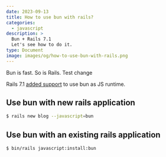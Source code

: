 ```yaml
---
date: 2023-09-13
title: How to use bun with rails?
categories:
  - javascript
description: >
  Bun + Rails 7.1
  Let's see how to do it.
type: Document
image: images/og/how-to-use-bun-with-rails.png
---
```


Bun is fast. So is Rails. Test change

Rails 7.1 [added support](https://github.com/rails/jsbundling-rails/pull/167) to use bun as JS runtime.

## Use bun with new rails application

```bash
$ rails new blog --javascript=bun
```

## Use bun with an existing rails application

```bash
$ bin/rails javascript:install:bun
```
